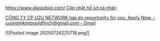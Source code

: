 
https://www.glassdoor.com/
[Cập nhật hồ sơ cá nhân](https://jobsgo.vn/candidate/pre-profile)


[CÔNG TY CP U2U NETWORK has an opportunity for you. Apply Now. - cuongmkmtpgoldfinch@gmail.com - Gmail](https://mail.google.com/mail/u/0/?hl=en-GB#inbox/WhctKLbfNwKNtBdbgbwwxHLvQZLjGFPBCrmmzFnwPvJvwndwwDDvMFDWCmkGkGKtKZjCncb)

![[Pasted image 20250724225718.png]]